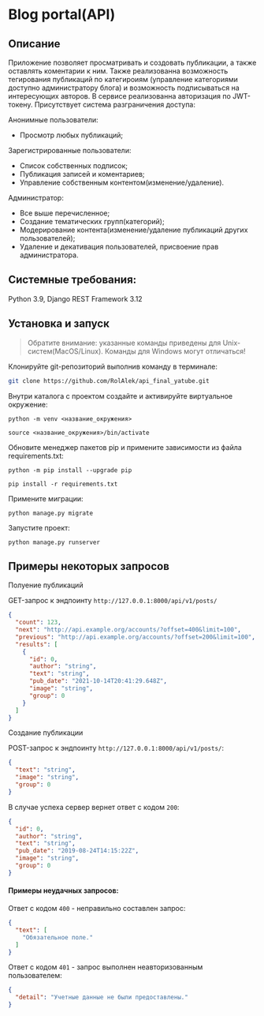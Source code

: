 # Blog portal(API)

## Описание
Приложение позволяет просматривать и создовать публикации, а также оставлять коментарии к ним. Также реализованна возможность тегирования публикаций по категироиям (управление категориями доступно администратору блога) и возможность подписываться на интересующих авторов. В сервисе реализованна авторизация по JWT-токену. Присутствует система разграничения доступа:

Анонимные пользователи:
* Просмотр любых публикаций;

Зарегистрированные пользователи:
* Список собственных подписок;
* Публикация записей и коментариев;
* Управление собственным контентом(изменение/удаление).

Администратор:
* Все выше перечисленное;
* Создание тематических групп(категорий);
* Модерирование контента(изменение/удаление публикаций других пользователей);
* Удаление и декативация пользователей, присвоение прав администратора.

## Системные требования:
Python 3.9, Django REST Framework 3.12

## Установка и запуск
> Обратите внимание: указанные команды приведены для Unix-систем(MacOS/Linux). Команды для Windows могут отличаться!

Клонируйте git-репозиторий выполнив команду в терминале:

```bash
git clone https://github.com/RolAlek/api_final_yatube.git
```

Внутри каталога с проектом создайте и активируйте виртуальное окружение:

```
python -m venv <название_окружения>
```
```
source <название_окружения>/bin/activate
```

Обновите менеджер пакетов pip и примените зависимости из файла requirements.txt:

```
python -m pip install --upgrade pip
```

```
pip install -r requirements.txt
```

Примените миграции:

```
python manage.py migrate
```

Запустите проект:

```
python manage.py runserver
```

## Примеры некоторых запросов

Полуение публикаций

GET-запрос к эндпоинту `http://127.0.0.1:8000/api/v1/posts/`

```json
{
  "count": 123,
  "next": "http://api.example.org/accounts/?offset=400&limit=100",
  "previous": "http://api.example.org/accounts/?offset=200&limit=100",
  "results": [
    {
      "id": 0,
      "author": "string",
      "text": "string",
      "pub_date": "2021-10-14T20:41:29.648Z",
      "image": "string",
      "group": 0
    }
  ]
}
```

Создание публикации

POST-запрос к эндпоинту `http://127.0.0.1:8000/api/v1/posts/`:
```json
{
  "text": "string",
  "image": "string",
  "group": 0
}
```
В случае успеха сервер вернет ответ с кодом `200`:
```json
{
  "id": 0,
  "author": "string",
  "text": "string",
  "pub_date": "2019-08-24T14:15:22Z",
  "image": "string",
  "group": 0
}
```

#### Примеры неудачных запросов:
Ответ с кодом `400` - неправильно составлен запрос:
```json
{
  "text": [
    "Обязательное поле."
  ]
}
```
Ответ с кодом `401` - запрос выполнен неавторизованным пользователем:
```json
{
  "detail": "Учетные данные не были предоставлены."
}
```

